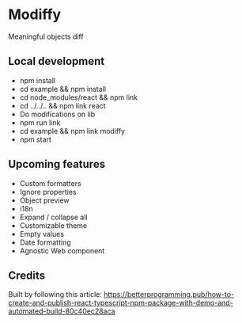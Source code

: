 # Modiffy

Meaningful objects diff


## Local development
- npm install
- cd example && npm install
- cd node_modules/react && npm link
- cd ../../.. && npm link react
- Do modifications on lib
- npm run link
- cd example && npm link modiffy
- npm start


## Upcoming features
- Custom formatters
- Ignore properties
- Object preview
- i18n
- Expand / collapse all
- Customizable theme
- Empty values
- Date formatting
- Agnostic Web component


## Credits

Built by following this article:
https://betterprogramming.pub/how-to-create-and-publish-react-typescript-npm-package-with-demo-and-automated-build-80c40ec28aca
